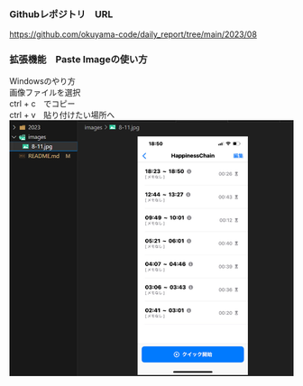 ### Githubレポジトリ　URL
https://github.com/okuyama-code/daily_report/tree/main/2023/08

### 拡張機能　Paste Imageの使い方
Windowsのやり方　<br>
画像ファイルを選択　<br>
ctrl + c　でコピー <br>
ctrl + v　貼り付けたい場所へ
![Alt text](images/paste-image.png)



